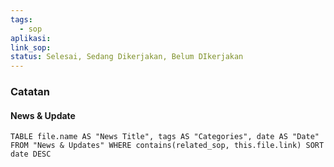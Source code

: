 ```yaml
---
tags:
  - sop
aplikasi:
link_sop:
status: Selesai, Sedang Dikerjakan, Belum DIkerjakan
---
```

### Catatan



#### News & Update
```dataview
TABLE file.name AS "News Title", tags AS "Categories", date AS "Date" FROM "News & Updates" WHERE contains(related_sop, this.file.link) SORT date DESC
```

